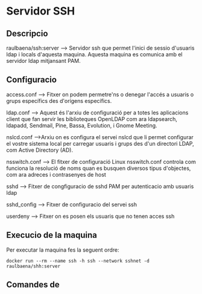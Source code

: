 # Servidor SSH

## Descripcio 

raulbaena/ssh:server --> Servidor ssh que permet l'inici de sessio d'usuaris ldap i locals d'aquesta maquina. Aquesta maquina es comunica amb el servidor ldap mitjansant PAM.

## Configuracio

access.conf --> Fitxer on podem permetre'ns o denegar l'accés a usuaris o grups específics des d'orígens específics.

ldap.conf --> Aquest és l'arxiu de configuració per a totes les aplicacions client que fan servir les biblioteques OpenLDAP com ara ldapsearch, ldapadd, Sendmail, Pine, Bassa, Evolution, i Gnome Meeting.

nslcd.conf -->Arxiu on es configura el servei nslcd que li permet configurar el vostre sistema local per carregar usuaris i grups des d'un directori LDAP, com Active Directory (AD).

nsswitch.conf --> El fitxer de configuració Linux nsswitch.conf controla com funciona la resolució de noms quan es busquen diversos tipus d'objectes, com ara adreces i contrasenyes de host

sshd --> Fitxer de congfiguracio de sshd PAM per autenticacio amb usuaris ldap

sshd_config --> Fitxer de configuracio del servei ssh

userdeny --> Fitxer on es posen els usuaris que no tenen acces ssh

## Execucio de la maquina 

Per executar la maquina fes la seguent ordre:

```
docker run --rm --name ssh -h ssh --network sshnet -d raulbaena/shh:server 
```

## Comandes de 